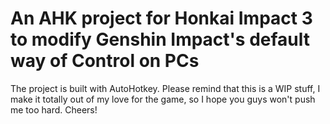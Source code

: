 # An AHK project for Honkai Impact 3 to modify Genshin Impact's default way of Control on PCs
The project is built with AutoHotkey. 
Please remind that this is a WIP stuff, I make it totally out of my love for the game, so I hope you guys won't push me too hard.
Cheers!
